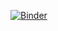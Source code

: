 [![Binder](https://mybinder.org/badge_logo.svg)](https://mybinder.org/v2/gh/christofhapp/deploy/HEAD?labpath=kredit_rechner.ipynb)
